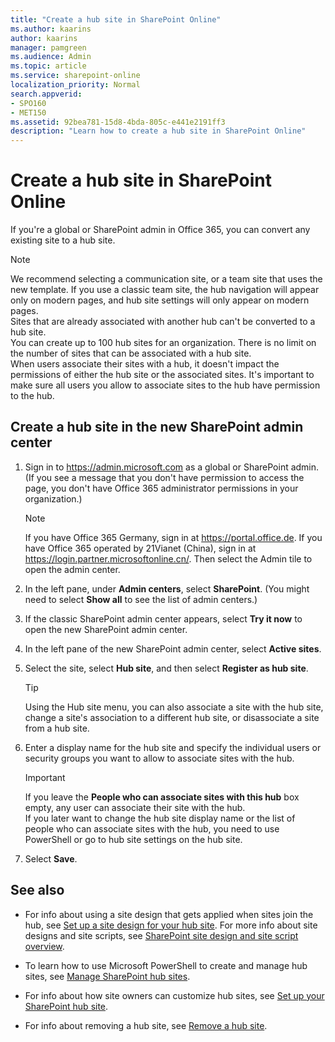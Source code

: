 ```yaml
---
title: "Create a hub site in SharePoint Online"
ms.author: kaarins
author: kaarins
manager: pamgreen
ms.audience: Admin
ms.topic: article
ms.service: sharepoint-online
localization_priority: Normal
search.appverid:
- SPO160
- MET150
ms.assetid: 92bea781-15d8-4bda-805c-e441e2191ff3
description: "Learn how to create a hub site in SharePoint Online"
---
```


# Create a hub site in SharePoint Online

If you're a global or SharePoint admin in Office 365, you can convert any existing site to a hub site.
  
> [!NOTE]
>  We recommend selecting a communication site, or a team site that uses the new template. If you use a classic team site, the hub navigation will appear only on modern pages, and hub site settings will only appear on modern pages.<br>Sites that are already associated with another hub can't be converted to a hub site. <br>You can create up to 100 hub sites for an organization. There is no limit on the number of sites that can be associated with a hub site. <br>When users associate their sites with a hub, it doesn't impact the permissions of either the hub site or the associated sites. It's important to make sure all users you allow to associate sites to the hub have permission to the hub. 
  
## Create a hub site in the new SharePoint admin center

1. Sign in to https://admin.microsoft.com as a global or SharePoint admin. (If you see a message that you don't have permission to access the page, you don't have Office 365 administrator permissions in your organization.)
    
    > [!NOTE]
    > If you have Office 365 Germany, sign in at https://portal.office.de. If you have Office 365 operated by 21Vianet (China), sign in at https://login.partner.microsoftonline.cn/. Then select the Admin tile to open the admin center.  
    
2. In the left pane, under **Admin centers**, select **SharePoint**. (You might need to select **Show all** to see the list of admin centers.) 

3. If the classic SharePoint admin center appears, select **Try it now** to open the new SharePoint admin center. 

4. In the left pane of the new SharePoint admin center, select **Active sites**.

5. Select the site, select **Hub site**, and then select **Register as hub site**.

    > [!TIP] 
    > Using the Hub site menu, you can also associate a site with the hub site, change a site's association to a different hub site, or disassociate a site from a hub site. 

6. Enter a display name for the hub site and specify the individual users or security groups you want to allow to associate sites with the hub.


    > [!IMPORTANT] 
    > If you leave the **People who can associate sites with this hub** box empty, any user can associate their site with the hub.<br>If you later want to change the hub site display name or the list of people who can associate sites with the hub, you need to use PowerShell or go to hub site settings on the hub site.

7. Select **Save**.


    
## See also

- For info about using a site design that gets applied when sites join the hub, see [Set up a site design for your hub site](set-up-site-design-hub-site.md). For more info about site designs and site scripts, see [SharePoint site design and site script overview](/sharepoint/dev/declarative-customization/site-design-overview).

- To learn how to use Microsoft PowerShell to create and manage hub sites, see [Manage SharePoint hub sites](/sharepoint/dev/features/hub-site/hub-site-powershell).
    
- For info about how site owners can customize hub sites, see [Set up your SharePoint hub site](https://support.office.com/article/e2daed64-658c-4462-aeaf-7d1a92eba098).

- For info about removing a hub site, see [Remove a hub site](remove-hub-site.md).

